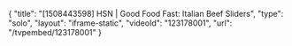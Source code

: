 {
    "title": "[1508443598] HSN | Good Food Fast: Italian Beef Sliders",
    "type": "solo",
    "layout": "iframe-static",
    "videoId": "123178001",
    "url": "\/tvpembed\/123178001"
}